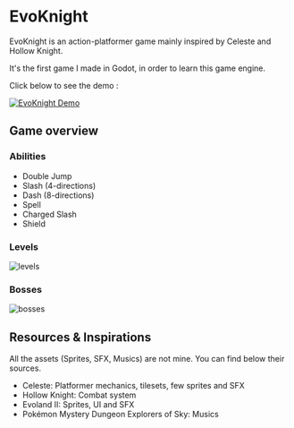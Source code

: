 # EvoKnight

EvoKnight is an action-platformer game mainly inspired by Celeste and Hollow Knight.

It's the first game I made in Godot, in order to learn this game engine.

Click below to see the demo :

[![EvoKnight Demo](https://github.com/user-attachments/assets/3a4ff455-6153-46d2-90cc-393baaef1bcf)](https://www.youtube.com/watch?v=i0eUJ_8CSEQ)

## Game overview

### Abilities

- Double Jump
- Slash (4-directions)
- Dash (8-directions)
- Spell
- Charged Slash
- Shield

### Levels

![levels](https://github.com/user-attachments/assets/5c4787ce-51d9-4a0f-b582-0c653a71d823)

### Bosses

![bosses](https://github.com/user-attachments/assets/668774d3-4bcc-4305-94a5-8c3d559038c6)

## Resources & Inspirations

All the assets (Sprites, SFX, Musics) are not mine. You can find below their sources.

- Celeste: Platformer mechanics, tilesets, few sprites and SFX
- Hollow Knight: Combat system
- Evoland II: Sprites, UI and SFX
- Pokémon Mystery Dungeon Explorers of Sky: Musics
